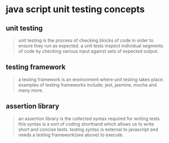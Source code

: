 # java script unit testing concepts

## unit testing

> unit testing is the process of checking blocks of code in order to ensure they
> run as expected. a unit tests inspect individual segments of code by checking
> various input against sets of expected output.

## testing framework

> a testing framework is an environment where unit testing takes place. examples
> of testing frameworks include; jest, jasmine, mocha and many more.

## assertion library

> an assertion library is the collected syntax required for writing tests. this
> syntax is a sort of coding shorthand which allows us to write short and
> concise tests. testing syntax is external to javascript and needs a testing
> framework(see above) to execute.
